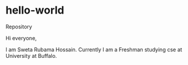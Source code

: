 # hello-world
Repository

 Hi everyone,
 
 I am Sweta Rubama Hossain. Currently I am a Freshman studying cse at University at Buffalo.
